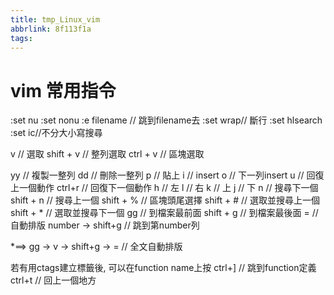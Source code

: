 ```yaml
---
title: tmp_Linux_vim
abbrlink: 8f113f1a
tags:
---
```

vim 常用指令
===

:set nu
:set nonu
:e filename // 跳到filename去
:set wrap// 斷行
:set hlsearch
:set ic//不分大小寫搜尋

v // 選取
shift + v // 整列選取
ctrl + v // 區塊選取

yy // 複製一整列
dd // 刪除一整列
p // 貼上
i // insert
o // 下一列insert
u // 回復上一個動作
ctrl+r // 回復下一個動作
h // 左
l // 右
k // 上
j // 下
n // 搜尋下一個
shift + n // 搜尋上一個
shift + % // 區塊頭尾選擇
shift + # // 選取並搜尋上一個
shift + * // 選取並搜尋下一個
gg // 到檔案最前面
shift + g // 到檔案最後面
= // 自動排版
number -> shift+g // 跳到第number列

*==> gg -> v -> shift+g -> =  // 全文自動排版

若有用ctags建立標籤後, 可以在function name上按
ctrl+] // 跳到function定義
ctrl+t // 回上一個地方